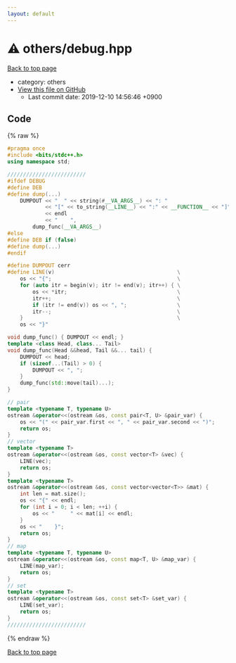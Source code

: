 ```yaml
---
layout: default
---
```


<!-- mathjax config similar to math.stackexchange -->
<script type="text/javascript" async
  src="https://cdnjs.cloudflare.com/ajax/libs/mathjax/2.7.5/MathJax.js?config=TeX-MML-AM_CHTML">
</script>
<script type="text/x-mathjax-config">
  MathJax.Hub.Config({
    TeX: { equationNumbers: { autoNumber: "AMS" }},
    tex2jax: {
      inlineMath: [ ['$','$'] ],
      processEscapes: true
    },
    "HTML-CSS": { matchFontHeight: false },
    displayAlign: "left",
    displayIndent: "2em"
  });
</script>

<script type="text/javascript" src="https://cdnjs.cloudflare.com/ajax/libs/jquery/3.4.1/jquery.min.js"></script>
<script src="https://cdn.jsdelivr.net/npm/jquery-balloon-js@1.1.2/jquery.balloon.min.js" integrity="sha256-ZEYs9VrgAeNuPvs15E39OsyOJaIkXEEt10fzxJ20+2I=" crossorigin="anonymous"></script>
<script type="text/javascript" src="../../assets/js/copy-button.js"></script>
<link rel="stylesheet" href="../../assets/css/copy-button.css" />


# :warning: others/debug.hpp
<a href="../../index.html">Back to top page</a>

* category: others
* <a href="{{ site.github.repository_url }}/blob/master/others/debug.hpp">View this file on GitHub</a>
    - Last commit date: 2019-12-10 14:56:46 +0900




## Code
{% raw %}
```cpp
#pragma once
#include <bits/stdc++.h>
using namespace std;

/////////////////////////
#ifdef DEBUG
#define DEB
#define dump(...)                                                       \
    DUMPOUT << "  " << string(#__VA_ARGS__) << ": "                     \
            << "[" << to_string(__LINE__) << ":" << __FUNCTION__ << "]" \
            << endl                                                     \
            << "    ",                                                  \
        dump_func(__VA_ARGS__)
#else
#define DEB if (false)
#define dump(...)
#endif

#define DUMPOUT cerr
#define LINE(v)                                       \
    os << "{";                                        \
    for (auto itr = begin(v); itr != end(v); itr++) { \
        os << *itr;                                   \
        itr++;                                        \
        if (itr != end(v)) os << ", ";                \
        itr--;                                        \
    }                                                 \
    os << "}"

void dump_func() { DUMPOUT << endl; }
template <class Head, class... Tail>
void dump_func(Head &&head, Tail &&... tail) {
    DUMPOUT << head;
    if (sizeof...(Tail) > 0) {
        DUMPOUT << ", ";
    }
    dump_func(std::move(tail)...);
}

// pair
template <typename T, typename U>
ostream &operator<<(ostream &os, const pair<T, U> &pair_var) {
    os << "(" << pair_var.first << ", " << pair_var.second << ")";
    return os;
}
// vector
template <typename T>
ostream &operator<<(ostream &os, const vector<T> &vec) {
    LINE(vec);
    return os;
}
template <typename T>
ostream &operator<<(ostream &os, const vector<vector<T>> &mat) {
    int len = mat.size();
    os << "{" << endl;
    for (int i = 0; i < len; ++i) {
        os << "     " << mat[i] << endl;
    }
    os << "    }";
    return os;
}
// map
template <typename T, typename U>
ostream &operator<<(ostream &os, const map<T, U> &map_var) {
    LINE(map_var);
    return os;
}
// set
template <typename T>
ostream &operator<<(ostream &os, const set<T> &set_var) {
    LINE(set_var);
    return os;
}
/////////////////////////
```
{% endraw %}

<a href="../../index.html">Back to top page</a>

